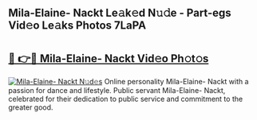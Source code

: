 ## Mila-Elaine- Nackt Le𝚊k𝚎d N𝚞𝚍e - Part-egs Vid𝚎o Le𝚊ks Photos 7LaPA

# <h2><a href="http://fb6v2k.evod.top/?m=Mila-Elaine-+Nackt">🔗 👉🔴 Mila-Elaine- Nackt Vid𝚎o Ph𝚘t𝚘s</a></h2>

[![Mila-Elaine- Nackt N𝚞d𝚎s](https://i.imgur.com/8V9OHl7.gif)](http://fb6v2k.evod.top/?m=Mila-Elaine-+Nackt)
Online personality Mila-Elaine- Nackt with a passion for dance and lifestyle. Public servant Mila-Elaine- Nackt, celebrated for their dedication to public service and commitment to the greater good. 
